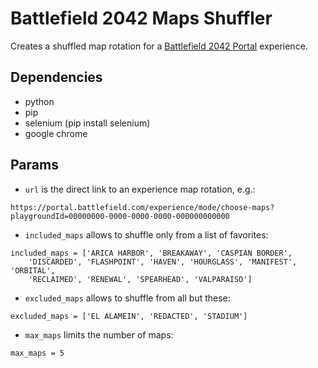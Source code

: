 Battlefield 2042 Maps Shuffler
==============================

Creates a shuffled map rotation for a [Battlefield 2042 Portal](https://portal.battlefield.com) experience.


Dependencies
------------

- python
- pip
- selenium (pip install selenium)
- google chrome


Params
------

- `url` is the direct link to an experience map rotation, e.g.:
```
https://portal.battlefield.com/experience/mode/choose-maps?playgroundId=00000000-0000-0000-0000-000000000000
```

- `included_maps` allows to shuffle only from a list of favorites:
```
included_maps = ['ARICA HARBOR', 'BREAKAWAY', 'CASPIAN BORDER',
    'DISCARDED', 'FLASHPOINT', 'HAVEN', 'HOURGLASS', 'MANIFEST', 'ORBITAL',
    'RECLAIMED', 'RENEWAL', 'SPEARHEAD', 'VALPARAISO']
```

- `excluded_maps` allows to shuffle from all but these:
```
excluded_maps = ['EL ALAMEIN', 'REDACTED', 'STADIUM']
```

- `max_maps` limits the number of maps:
```
max_maps = 5
```
